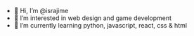 - 👋 Hi, I’m @israjime
- 👀 I’m interested in web design and game development
- 🌱 I’m currently learning python, javascript, react, css & html

<!---
israjime/israjime is a ✨ special ✨ repository because its `README.md` (this file) appears on your GitHub profile.
You can click the Preview link to take a look at your changes.
--->
